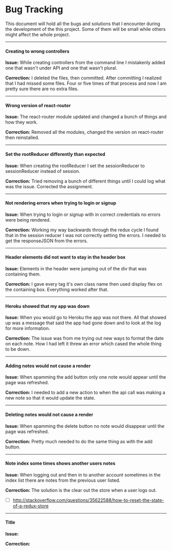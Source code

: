 # Bug Tracking

This document will hold all the bugs and solutions that I encounter during the development of the this project. Some of them will be small while others might affect the whole project.

***
#### Creating to wrong controllers
**Issue:** While creating controllers from the command line I mistakenly added one that wasn't under API and one that wasn't plural.

**Correction:** I deleted the files, then committed. After committing I realized that I had missed some files. Four or five times of that process and now I am pretty sure there are no extra files.

***
#### Wrong version of react-router
**Issue:** The react-router module updated and changed a bunch of things and how they work.

**Correction:** Removed all the modules, changed the version on react-router then reinstalled.

***
#### Set the rootReducer differently than expected
**Issue:** When creating the rootReducer I set the sessionReducer to sessionReducer instead of session.

**Correction:** Tried removing a bunch of different things until I could log what was the issue. Corrected the assignment.

***
#### Not rendering errors when trying to login or signup
**Issue:** When trying to login or signup with in correct credentials no errors were being rendered.

**Correction:** Working my way backwards through the redux cycle I found that in the session reducer I was not correctly setting the errors. I needed to get the responseJSON from the errors.

***
#### Header elements did not want to stay in the header box
**Issue:** Elements in the header were jumping out of the div that was containing them.

**Correction:** I gave every tag it's own class name then used display flex on the containing box. Everything worked after that.

***
#### Heroku showed that my app was down
**Issue:** When you would go to Heroku the app was not there. All that showed up was a message that said the app had gone down and to look at the log for more information.

**Correction:** The issue was from me trying out new ways to format the date on each note. How I had left it threw an error which cased the whole thing to be down.

***
#### Adding notes would not cause a render
**Issue:** When spamming the add button only one note would appear until the page was refreshed.

**Correction:** I needed to add a new action to when the api call was making a new note so that it would update the state.

***
#### Deleting notes would not cause a render
**Issue:** When spamming the delete button no note would disappear until the page was refreshed.

**Correction:** Pretty much needed to do the same thing as with the add button.

***

#### Note index some times shows another users notes
**Issue:** When logging out and then in to another account sometimes in the index list there are notes from the previous user listed.

**Correction:** The solution is the clear out the store when a user logs out.
- [ ] http://stackoverflow.com/questions/35622588/how-to-reset-the-state-of-a-redux-store

***
#### Title
**Issue:**

**Correction:**
